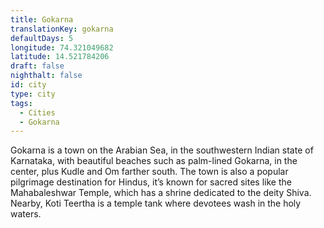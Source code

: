 ```yaml
---
title: Gokarna
translationKey: gokarna
defaultDays: 5
longitude: 74.321049682
latitude: 14.521784206
draft: false
nighthalt: false
id: city
type: city
tags:
  - Cities
  - Gokarna
---
```

Gokarna is a town on the Arabian Sea, in the southwestern Indian state of Karnataka, with beautiful beaches such as palm-lined Gokarna, in the center, plus Kudle and Om farther south. The town is also a popular pilgrimage destination for Hindus, it’s known for sacred sites like the Mahabaleshwar Temple, which has a shrine dedicated to the deity Shiva. Nearby, Koti Teertha is a temple tank where devotees wash in the holy waters. 